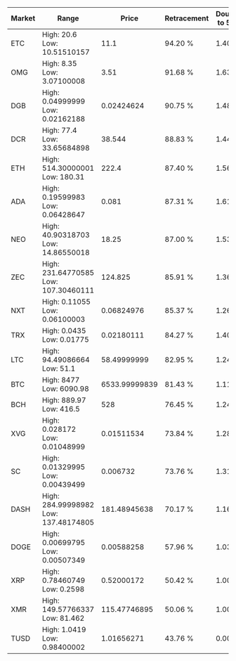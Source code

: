 | Market | Range | Price| Retracement | Doubles to 50% |
| --- | --- | --- | --- | --- |
| ETC | High: 20.6<br />Low: 10.51510157 | 11.1 | 94.20 % | 1.40 |
| OMG | High: 8.35<br />Low: 3.07100008 | 3.51 | 91.68 % | 1.63 |
| DGB | High: 0.04999999<br />Low: 0.02162188 | 0.02424624 | 90.75 % | 1.48 |
| DCR | High: 77.4<br />Low: 33.65684898 | 38.544 | 88.83 % | 1.44 |
| ETH | High: 514.30000001<br />Low: 180.31 | 222.4 | 87.40 % | 1.56 |
| ADA | High: 0.19599983<br />Low: 0.06428647 | 0.081 | 87.31 % | 1.61 |
| NEO | High: 40.90318703<br />Low: 14.86550018 | 18.25 | 87.00 % | 1.53 |
| ZEC | High: 231.64770585<br />Low: 107.30460111 | 124.825 | 85.91 % | 1.36 |
| NXT | High: 0.11055<br />Low: 0.06100003 | 0.06824976 | 85.37 % | 1.26 |
| TRX | High: 0.0435<br />Low: 0.01775 | 0.02180111 | 84.27 % | 1.40 |
| LTC | High: 94.49086664<br />Low: 51.1 | 58.49999999 | 82.95 % | 1.24 |
| BTC | High: 8477<br />Low: 6090.98 | 6533.99999839 | 81.43 % | 1.11 |
| BCH | High: 889.97<br />Low: 416.5 | 528 | 76.45 % | 1.24 |
| XVG | High: 0.028172<br />Low: 0.01048999 | 0.01511534 | 73.84 % | 1.28 |
| SC | High: 0.01329995<br />Low: 0.00439499 | 0.006732 | 73.76 % | 1.31 |
| DASH | High: 284.99998982<br />Low: 137.48174805 | 181.48945638 | 70.17 % | 1.16 |
| DOGE | High: 0.00699795<br />Low: 0.00507349 | 0.00588258 | 57.96 % | 1.03 |
| XRP | High: 0.78460749<br />Low: 0.2598 | 0.52000172 | 50.42 % | 1.00 |
| XMR | High: 149.57766337<br />Low: 81.462 | 115.47746895 | 50.06 % | 1.00 |
| TUSD | High: 1.0419<br />Low: 0.98400002 | 1.01656271 | 43.76 % | 0.00 |
